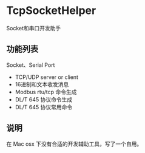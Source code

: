 # TcpSocketHelper
Socket和串口开发助手

## 功能列表
Socket、Serial Port
- TCP/UDP server or client
- 16进制和文本收发消息
- Modbus rtu/tcp 命令生成
- DL/T 645 协议命令生成
- DL/T 645 协议常用命令

## 说明

在 Mac osx 下没有合适的开发辅助工具，写了一个自用。

